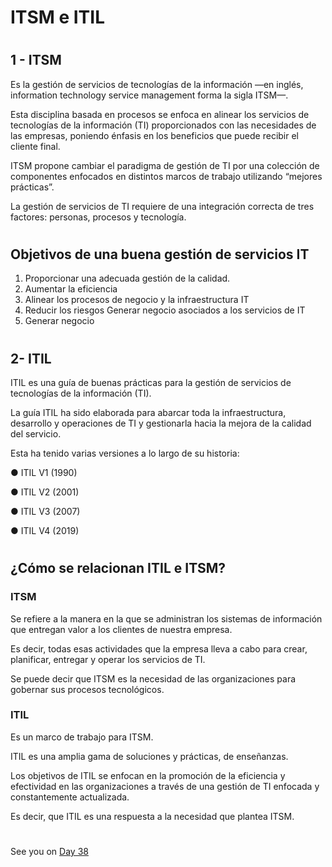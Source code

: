 


# ITSM e ITIL


#
#
## 1 - ITSM


Es la gestión de servicios de tecnologías de la información —en inglés, information technology service management forma la sigla ITSM—. 

Esta disciplina basada en procesos se enfoca en alinear los servicios de tecnologías de la información (TI) proporcionados con las necesidades de las empresas, poniendo énfasis en los beneficios que puede recibir el cliente final.


ITSM propone cambiar el paradigma de gestión de TI por una colección de componentes enfocados en distintos marcos de trabajo utilizando “mejores prácticas”.

La gestión de servicios de TI requiere de una integración correcta de tres factores: personas, procesos y tecnología.

#
## Objetivos de una buena gestión de servicios IT

1) Proporcionar una adecuada gestión de la calidad.
2) Aumentar la eficiencia  
3) Alinear los procesos de negocio y la infraestructura IT  
4) Reducir los riesgos Generar negocio asociados a los servicios de IT  
5) Generar negocio


#
#
## 2- ITIL

ITIL es una guía de buenas prácticas para la gestión de servicios de tecnologías de la información (TI).

La guía ITIL ha sido elaborada para abarcar toda la infraestructura, desarrollo y operaciones de TI y gestionarla hacia la mejora de la calidad del servicio.

Esta ha tenido varias versiones a lo largo de su historia:


● ITIL V1 (1990)

● ITIL V2 (2001)

● ITIL V3 (2007)

● ITIL V4 (2019)

#
#
## ¿Cómo se relacionan ITIL e ITSM?


### ITSM

Se refiere a la manera en la que se administran los sistemas de información que entregan valor a los clientes de nuestra empresa.

Es decir, todas esas actividades que la empresa lleva a cabo para crear, planificar, entregar y operar los servicios de TI.

Se puede decir que ITSM es la necesidad de las organizaciones para gobernar sus procesos tecnológicos.


### ITIL

Es un marco de trabajo para ITSM. 

ITIL es una amplia gama de soluciones y prácticas, de enseñanzas. 

Los objetivos de ITIL se enfocan en la promoción de la eficiencia y efectividad en las organizaciones a través de una gestión de TI enfocada y constantemente actualizada.

Es decir, que  ITIL es una respuesta a la necesidad que plantea ITSM.





#
#
#
#
#
See you on [Day 38](day38.md) 
